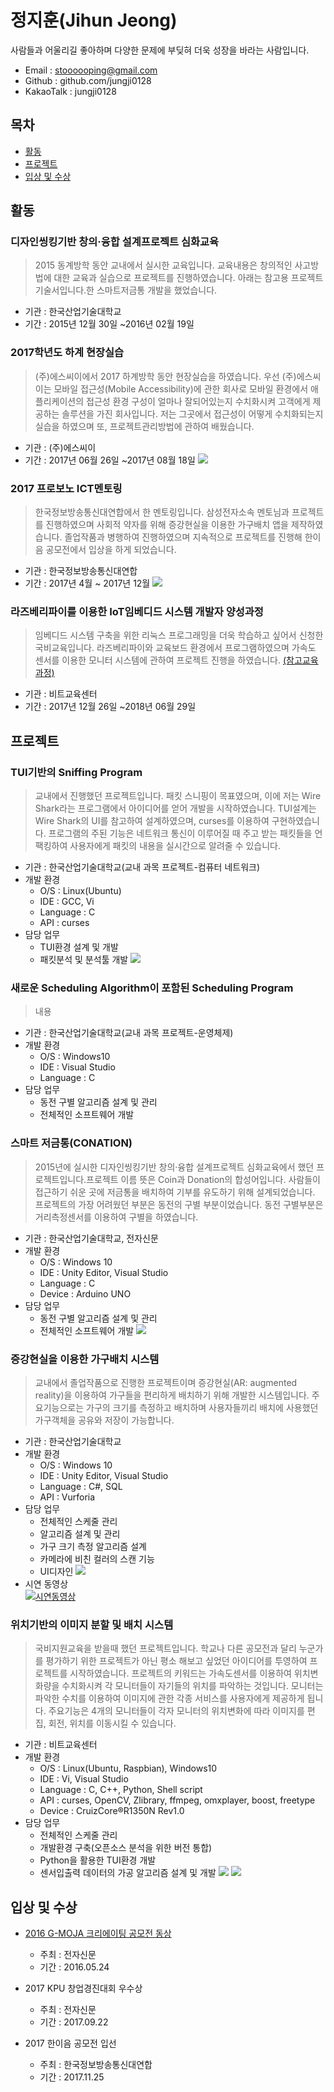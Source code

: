 정지훈(Jihun Jeong)
===================
사람들과 어울리길 좋아하며 다양한 문제에 부딪혀 더욱 성장을 바라는 사람입니다.  

* Email : stoooooping@gmail.com
* Github : github.com/jungji0128
* KakaoTalk : jungji0128  
  

목차
----
* [활동](#활동)
* [프로젝트](#프로젝트)
* [입상 및 수상](#입상-및-수상)  
  
  
활동
----
### 디자인씽킹기반 창의·융합 설계프로젝트 심화교육
> 2015 동계방학 동안 교내에서 실시한 교육입니다. 교육내용은 창의적인 사고방법에 대한 교육과 실습으로 프로젝트를 진행하였습니다. 아래는 참고용 프로젝트 기술서입니다.한 스마트저금통 개발을 했었습니다.
* 기관 : 한국산업기술대학교
* 기간 : 2015년 12월 30일 ~2016년 02월 19일

### 2017학년도 하계 현장실습
> (주)에스씨이에서 2017 하계방학 동안 현장실습을 하였습니다. 우선 (주)에스씨이는 모바일 접근성(Mobile Accessibility)에 관한 회사로 모바일 환경에서 애플리케이션의 접근성 환경 구성이 얼마나 잘되어있는지 수치화시켜 고객에게 제공하는 솔루션을 가진 회사입니다. 저는 그곳에서 접근성이 어떻게 수치화되는지 실습을 하였으며 또, 프로젝트관리방법에 관하여 배웠습니다. 
* 기관 : (주)에스씨이
* 기간 : 2017년 06월 26일 ~2017년 08월 18일
![ ](https://github.com/stop0128/resume/blob/master/Images/2017%20%ED%95%98%EA%B3%84%20%ED%98%84%EC%9E%A5%EC%8B%A4%EC%8A%B5/%EC%9D%B4%EB%AF%B8%EC%A7%80_%ED%95%A9%EB%B3%B8.jpg)
### 2017 프로보노 ICT멘토링
> 한국정보방송통신대연합에서 한 멘토링입니다. 삼성전자소속 멘토님과 프로젝트를 진행하였으며 사회적 약자를 위해 증강현실을 이용한 가구배치 앱을 제작하였습니다. 졸업작품과 병행하여 진행하였으며 지속적으로 프로젝트를 진행해 한이음 공모전에서 입상을 하게 되었습니다.
* 기관 : 한국정보방송통신대연합
* 기간 : 2017년 4월 ~ 2017년 12월
![ ](https://github.com/stop0128/resume/blob/master/Images/2017%20%ED%94%84%EB%A1%9C%EB%B3%B4%EB%85%B8%20ICT%20%EB%A9%98%ED%86%A0%EB%A7%81/%EC%9D%B4%EB%AF%B8%EC%A7%80_%ED%95%A9%EB%B3%B8.jpg)
### 라즈베리파이를 이용한 IoT임베디드 시스템 개발자 양성과정
> 임베디드 시스템 구축을 위한 리눅스 프로그래밍을 더욱 학습하고 싶어서 신청한 국비교육입니다. 라즈베리파이와 교육보드 환경에서 프로그램하였으며 가속도 센서를 이용한 모니터 시스템에 관하여 프로젝트 진행을 하였습니다. [(참고교육과정)](http://www.bitacademy.com/Course/Kukka/M/Course_Kukka_EmbeddedIoT_2016.asp)
* 기관 : 비트교육센터
* 기간 : 2017년 12월 26일 ~2018년 06월 29일

프로젝트
-------
### TUI기반의 Sniffing Program
> 교내에서 진행했던 프로젝트입니다. 패킷 스니핑이 목표였으며, 이에 저는 Wire Shark라는 프로그램에서 아이디어를 얻어 개발을 시작하였습니다.
TUI설계는 Wire Shark의 UI를 참고하여 설계하였으며, curses를 이용하여 구현하였습니다. 프로그램의 주된 기능은 네트워크 통신이 이루어질 때 주고
 받는 패킷들을 언팩킹하여 사용자에게 패킷의 내용을 실시간으로 알려줄 수 있습니다.
* 기관 : 한국산업기술대학교(교내 과목 프로젝트-컴퓨터 네트워크)
* 개발 환경
   * O/S : Linux(Ubuntu)
   * IDE : GCC, Vi
   * Language : C
   * API : curses
* 담당 업무  
   * TUI환경 설계 및 개발
   * 패킷분석 및 분석툴 개발
   ![ ](https://github.com/stop0128/resume/blob/master/Images/%EC%BB%B4%ED%93%A8%ED%84%B0_%EB%84%A4%ED%8A%B8%EC%9B%8C%ED%81%AC/%EB%84%A4%ED%8A%B8%EC%9B%8C%ED%81%AC_%ED%86%B5%ED%95%A9%EB%B3%B8.png)
### 새로운 Scheduling Algorithm이 포함된 Scheduling Program
> 내용
* 기관 : 한국산업기술대학교(교내 과목 프로젝트-운영체제)
* 개발 환경
   * O/S : Windows10
   * IDE : Visual Studio
   * Language : C
* 담당 업무  
   * 동전 구별 알고리즘 설계 및 관리
   * 전체적인 소프트웨어 개발  

### 스마트 저금통(CONATION)
> 2015년에 실시한 디자인씽킹기반 창의·융합 설계프로젝트 심화교육에서 했던 프로젝트입니다.프로젝트 이름 뜻은 Coin과 Donation의 합성어입니다. 사람들이 접근하기 쉬운 곳에 저금통을 배치하여 기부를 유도하기 위해 설계되었습니다. 프로젝트의 가장 어려웠던 부분은 동전의 구별 부분이었습니다. 동전 구별부분은 거리측정센서를 이용하여 구별을 하였습니다.
* 기관 : 한국산업기술대학교, 전자신문
* 개발 환경
   * O/S : Windows 10
   * IDE : Unity Editor, Visual Studio
   * Language : C
   * Device : Arduino UNO
* 담당 업무  
   * 동전 구별 알고리즘 설계 및 관리
   * 전체적인 소프트웨어 개발
     ![ ](https://github.com/stop0128/resume/blob/master/Images/CONATION/%EC%9D%B4%EB%AF%B8%EC%A7%80_%ED%86%B5%ED%95%A9%EB%B3%B8.jpg)

### 증강현실을 이용한 가구배치 시스템
> 교내에서 졸업작품으로 진행한 프로젝트이며 증강현실(AR: augmented reality)을 이용하여 가구들을 편리하게 배치하기 위해 개발한 시스템입니다. 주요기능으로는 가구의 크기를 측정하고 배치하며 사용자들끼리 배치에 사용했던 가구객체을 공유와 저장이 가능합니다.
* 기관 : 한국산업기술대학교
* 개발 환경
   * O/S : Windows 10
   * IDE : Unity Editor, Visual Studio
   * Language : C#, SQL
   * API : Vurforia
* 담당 업무  
   * 전체적인 스케줄 관리
   * 알고리즘 설계 및 관리
   * 가구 크기 측정 알고리즘 설계
   * 카메라에 비친 컬러의 스캔 기능
   * UI디자인 
   ![ ](https://github.com/stop0128/resume/blob/master/Images/%EC%A6%9D%EA%B0%95%ED%98%84%EC%8B%A4%EC%9D%84%20%EC%9D%B4%EC%9A%A9%ED%95%9C%20%EA%B0%80%EA%B5%AC%EB%B0%B0%EC%B9%98%20%EC%8B%9C%EC%8A%A4%ED%85%9C/%EC%9D%B4%EB%AF%B8%EC%A7%80_%ED%95%A9%EB%B3%B8.png)
* 시연 동영상  
[![시연동영상](https://github.com/stop0128/resume/blob/master/Images/%EC%A6%9D%EA%B0%95%ED%98%84%EC%8B%A4%EC%9D%84%20%EC%9D%B4%EC%9A%A9%ED%95%9C%20%EA%B0%80%EA%B5%AC%EB%B0%B0%EC%B9%98%20%EC%8B%9C%EC%8A%A4%ED%85%9C/%EB%8F%99%EC%98%81%EC%83%81.png)](https://www.youtube.com/watch?v=b2OcLAaamOE)  

### 위치기반의 이미지 분할 및 배치 시스템
> 국비지원교육을 받을때 했던 프로젝트입니다. 학교나 다른 공모전과 달리 누군가를 평가하기 위한 프로젝트가 아닌 평소 해보고 싶었던 아이디어를 투영하여 프로젝트를 시작하였습니다. 프로젝트의 키워드는 가속도센서를 이용하여 위치변화량을 수치화시켜 각 모니터들이 자기들의 위치를 파악하는 것입니다. 모니터는 파악한 수치를 이용하여 이미지에 관한 각종 서비스를 사용자에게 제공하게 됩니다. 주요기능은 4개의 모니터들이 각자 모니터의 위치변화에 따라 이미지를 편집, 회전, 위치를 이동시킬 수 있습니다.
* 기관 : 비트교육센터
* 개발 환경
   * O/S : Linux(Ubuntu, Raspbian), Windows10
   * IDE : Vi, Visual Studio
   * Language : C, C++, Python, Shell script
   * API : curses, OpenCV, Zlibrary, ffmpeg, omxplayer, boost, freetype
   * Device : CruizCore®R1350N Rev1.0
* 담당 업무  
   * 전체적인 스케줄 관리
   * 개발환경 구축(오픈소스 분석을 위한 버전 통합)
   * Python을 활용한 TUI환경 개발
   * 센서입출력 데이터의 가공 알고리즘 설계 및 개발
   ![ ](https://github.com/stop0128/resume/blob/master/Images/%EC%9C%84%EC%B9%98%EA%B8%B0%EB%B0%98%EC%9D%98%20%EC%9D%B4%EB%AF%B8%EC%A7%80%20%EB%B6%84%ED%95%A0%20%EB%B0%8F%20%EB%B0%B0%EC%B9%98%20%EC%8B%9C%EC%8A%A4%ED%85%9C/%EC%9D%B4%EB%AF%B8%EC%A7%80_%ED%86%B5%ED%95%A9.png)
   ![ ](https://github.com/stop0128/resume/blob/master/Images/%EC%9C%84%EC%B9%98%EA%B8%B0%EB%B0%98%EC%9D%98%20%EC%9D%B4%EB%AF%B8%EC%A7%80%20%EB%B6%84%ED%95%A0%20%EB%B0%8F%20%EB%B0%B0%EC%B9%98%20%EC%8B%9C%EC%8A%A4%ED%85%9C/%EC%8B%9C%EC%97%B0%ED%99%94%EB%A9%B4.png)

입상 및 수상
-----------
* [2016 G-MOJA 크리에이팅 공모전 동상](http://www.etnews.com/20160524000076)
  * 주최 : 전자신문
  * 기간 : 2016.05.24
 
 * 2017 KPU 창업경진대회 우수상
   * 주최 : 전자신문
   * 기간 : 2017.09.22

* 2017 한이음 공모전 입선
  * 주최 : 한국정보방송통신대연합
  * 기간 : 2017.11.25
